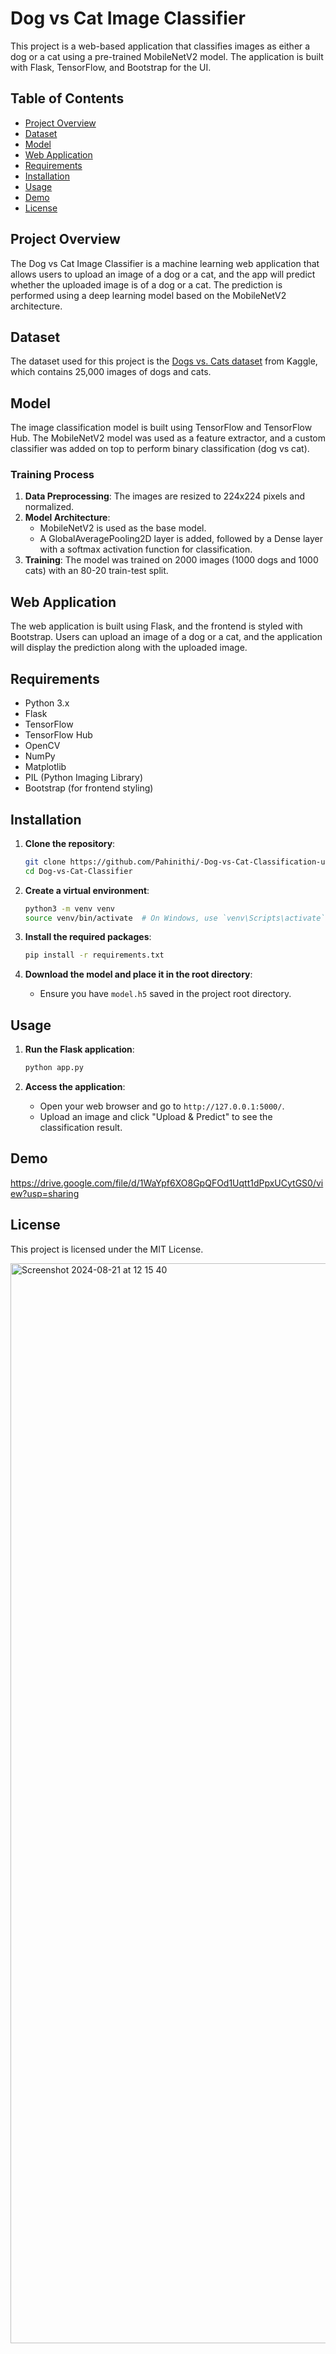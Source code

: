 # Dog vs Cat Image Classifier

This project is a web-based application that classifies images as either a dog or a cat using a pre-trained MobileNetV2 model. The application is built with Flask, TensorFlow, and Bootstrap for the UI.

## Table of Contents
- [Project Overview](#project-overview)
- [Dataset](#dataset)
- [Model](#model)
- [Web Application](#web-application)
- [Requirements](#requirements)
- [Installation](#installation)
- [Usage](#usage)
- [Demo](#demo)
- [License](#license)

## Project Overview

The Dog vs Cat Image Classifier is a machine learning web application that allows users to upload an image of a dog or a cat, and the app will predict whether the uploaded image is of a dog or a cat. The prediction is performed using a deep learning model based on the MobileNetV2 architecture.

## Dataset

The dataset used for this project is the [Dogs vs. Cats dataset](https://www.kaggle.com/c/dogs-vs-cats/data) from Kaggle, which contains 25,000 images of dogs and cats.

## Model

The image classification model is built using TensorFlow and TensorFlow Hub. The MobileNetV2 model was used as a feature extractor, and a custom classifier was added on top to perform binary classification (dog vs cat).

### Training Process
1. **Data Preprocessing**: The images are resized to 224x224 pixels and normalized.
2. **Model Architecture**: 
   - MobileNetV2 is used as the base model.
   - A GlobalAveragePooling2D layer is added, followed by a Dense layer with a softmax activation function for classification.
3. **Training**: The model was trained on 2000 images (1000 dogs and 1000 cats) with an 80-20 train-test split.

## Web Application

The web application is built using Flask, and the frontend is styled with Bootstrap. Users can upload an image of a dog or a cat, and the application will display the prediction along with the uploaded image.

## Requirements

- Python 3.x
- Flask
- TensorFlow
- TensorFlow Hub
- OpenCV
- NumPy
- Matplotlib
- PIL (Python Imaging Library)
- Bootstrap (for frontend styling)

## Installation

1. **Clone the repository**:
   ```bash
   git clone https://github.com/Pahinithi/-Dog-vs-Cat-Classification-using-Transfer-Learning-Deep-Learning
   cd Dog-vs-Cat-Classifier
   ```

2. **Create a virtual environment**:
   ```bash
   python3 -m venv venv
   source venv/bin/activate  # On Windows, use `venv\Scripts\activate`
   ```

3. **Install the required packages**:
   ```bash
   pip install -r requirements.txt
   ```

4. **Download the model and place it in the root directory**:
   - Ensure you have `model.h5` saved in the project root directory.

## Usage

1. **Run the Flask application**:
   ```bash
   python app.py
   ```

2. **Access the application**:
   - Open your web browser and go to `http://127.0.0.1:5000/`.
   - Upload an image and click "Upload & Predict" to see the classification result.

## Demo
https://drive.google.com/file/d/1WaYpf6XO8GpQFOd1Uqtt1dPpxUCytGS0/view?usp=sharing

## License

This project is licensed under the MIT License.



<img width="1728" alt="Screenshot 2024-08-21 at 12 15 40" src="https://github.com/user-attachments/assets/1d202cc9-4e77-4ad0-b39c-b0785dc2a985">




